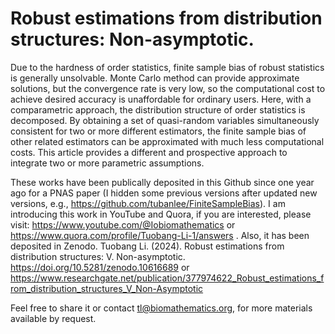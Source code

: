 # Robust estimations from distribution structures: Non-asymptotic.

Due to the hardness of order statistics, finite sample bias of robust statistics is generally unsolvable. Monte Carlo method can provide approximate solutions, but the convergence rate is very low, so the computational cost to achieve desired accuracy is unaffordable for ordinary users. Here, with a comparametric approach, the distribution structure of order statistics is decomposed. By obtaining a set of quasi-random variables simultaneously consistent for two or more different estimators, the finite sample bias of other related estimators can be approximated with much less computational costs. This article provides a different and prospective approach to integrate two or more parametric assumptions. 

These works have been publically deposited in this Github since one year ago for a PNAS paper (I hidden some previous versions after updated new versions, e.g., https://github.com/tubanlee/FiniteSampleBias). I am introducing this work in YouTube and Quora, if you are interested, please visit: https://www.youtube.com/@Iobiomathematics or https://www.quora.com/profile/Tuobang-Li-1/answers . Also, it has been deposited in Zenodo. Tuobang Li. (2024). Robust estimations from distribution structures: V. Non-asymptotic. https://doi.org/10.5281/zenodo.10616689 or https://www.researchgate.net/publication/377974622_Robust_estimations_from_distribution_structures_V_Non-Asymptotic

Feel free to share it or contact tl@biomathematics.org, for more materials available by request.


